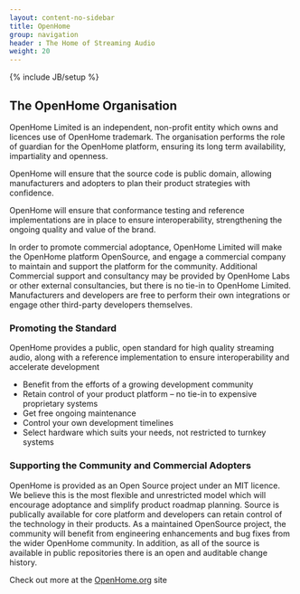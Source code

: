 ```yaml
---
layout: content-no-sidebar
title: OpenHome
group: navigation
header : The Home of Streaming Audio
weight: 20
---
```

{% include JB/setup %}

## The OpenHome Organisation

OpenHome Limited is an independent, non-profit entity which owns and licences use of OpenHome trademark. The organisation performs the role of guardian for the OpenHome platform, ensuring its long term availability, impartiality and openness.

OpenHome will ensure that the source code is public domain, allowing manufacturers and adopters to plan their product strategies with confidence.

OpenHome will ensure that conformance testing and reference implementations are in place to ensure interoperability, strengthening the ongoing quality and value of the brand.

In order to promote commercial adoptance, OpenHome Limited will make the OpenHome platform OpenSource, and engage a commercial company to maintain and support the platform for the community. Additional Commercial support and consultancy may be provided by OpenHome Labs or other external consultancies, but there is no tie-in to OpenHome Limited. Manufacturers and developers are free to perform their own integrations or engage other third-party developers themselves.


### Promoting the Standard

OpenHome provides a public, open standard for high quality streaming audio, along with a reference implementation to ensure interoperability and accelerate development

- Benefit from the efforts of a growing development community
- Retain control of your product platform – no tie-in to expensive proprietary systems
- Get free ongoing maintenance
- Control your own development timelines
- Select hardware which suits your needs, not restricted to turnkey systems



### Supporting the Community and Commercial Adopters 

OpenHome is provided as an Open Source project under an MIT licence. We believe this is the most flexible and unrestricted model which will encourage adoptance and simplify product roadmap planning. Source is publically available for core platform and developers can retain control of the technology in their products. 
As a maintained OpenSource project, the community will benefit from engineering enhancements and bug fixes from the wider OpenHome community. 
In addition, as all of the source is available in public repositories there is an open and auditable change history.

Check out more at the [OpenHome.org](http://www.openhome.org) site


